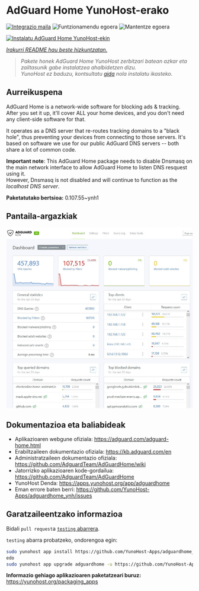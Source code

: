 <!--
Ohart ongi: README hau automatikoki sortu da <https://github.com/YunoHost/apps/tree/master/tools/readme_generator>ri esker
EZ editatu eskuz.
-->

# AdGuard Home YunoHost-erako

[![Integrazio maila](https://apps.yunohost.org/badge/integration/adguardhome)](https://ci-apps.yunohost.org/ci/apps/adguardhome/)
![Funtzionamendu egoera](https://apps.yunohost.org/badge/state/adguardhome)
![Mantentze egoera](https://apps.yunohost.org/badge/maintained/adguardhome)

[![Instalatu AdGuard Home YunoHost-ekin](https://install-app.yunohost.org/install-with-yunohost.svg)](https://install-app.yunohost.org/?app=adguardhome)

*[Irakurri README hau beste hizkuntzatan.](./ALL_README.md)*

> *Pakete honek AdGuard Home YunoHost zerbitzari batean azkar eta zailtasunik gabe instalatzea ahalbidetzen dizu.*  
> *YunoHost ez baduzu, kontsultatu [gida](https://yunohost.org/install) nola instalatu ikasteko.*

## Aurreikuspena

AdGuard Home is a network-wide software for blocking ads & tracking. After you set it up, it'll cover ALL your home devices, and you don't need any client-side software for that.

It operates as a DNS server that re-routes tracking domains to a "black hole", thus preventing your devices from connecting to those servers. It's based on software we use for our public AdGuard DNS servers -- both share a lot of common code.

**Important note**: This AdGuard Home package needs to disable Dnsmasq on the main network interface to allow AdGuard Home to listen DNS resquest using it.  
However, Dnsmasq is not disabled and will continue to function as the *localhost DNS server*.


**Paketatutako bertsioa:** 0.107.55~ynh1

## Pantaila-argazkiak

![AdGuard Home(r)en pantaila-argazkia](./doc/screenshots/screenshot.jpg)

## Dokumentazioa eta baliabideak

- Aplikazioaren webgune ofiziala: <https://adguard.com/adguard-home.html>
- Erabiltzaileen dokumentazio ofiziala: <https://kb.adguard.com/en>
- Administratzaileen dokumentazio ofiziala: <https://github.com/AdguardTeam/AdGuardHome/wiki>
- Jatorrizko aplikazioaren kode-gordailua: <https://github.com/AdguardTeam/AdGuardHome>
- YunoHost Denda: <https://apps.yunohost.org/app/adguardhome>
- Eman errore baten berri: <https://github.com/YunoHost-Apps/adguardhome_ynh/issues>

## Garatzaileentzako informazioa

Bidali `pull request`a [`testing` abarrera](https://github.com/YunoHost-Apps/adguardhome_ynh/tree/testing).

`testing` abarra probatzeko, ondorengoa egin:

```bash
sudo yunohost app install https://github.com/YunoHost-Apps/adguardhome_ynh/tree/testing --debug
edo
sudo yunohost app upgrade adguardhome -u https://github.com/YunoHost-Apps/adguardhome_ynh/tree/testing --debug
```

**Informazio gehiago aplikazioaren paketatzeari buruz:** <https://yunohost.org/packaging_apps>
